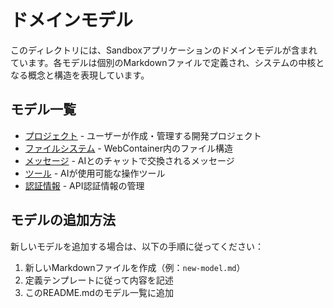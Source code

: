 # ドメインモデル

このディレクトリには、Sandboxアプリケーションのドメインモデルが含まれています。各モデルは個別のMarkdownファイルで定義され、システムの中核となる概念と構造を表現しています。

## モデル一覧

- [プロジェクト](./project-model.md) - ユーザーが作成・管理する開発プロジェクト
- [ファイルシステム](./file-system-model.md) - WebContainer内のファイル構造
- [メッセージ](./message-model.md) - AIとのチャットで交換されるメッセージ
- [ツール](./tool-model.md) - AIが使用可能な操作ツール
- [認証情報](./credential-model.md) - API認証情報の管理

## モデルの追加方法

新しいモデルを追加する場合は、以下の手順に従ってください：

1. 新しいMarkdownファイルを作成（例：`new-model.md`）
2. 定義テンプレートに従って内容を記述
3. このREADME.mdのモデル一覧に追加
